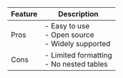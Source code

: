 

| Feature    | Description                      |
|------------|----------------------------------|
| Pros       | - Easy to use<br>- Open source<br>- Widely supported |
| Cons       | - Limited formatting<br>- No nested tables |

